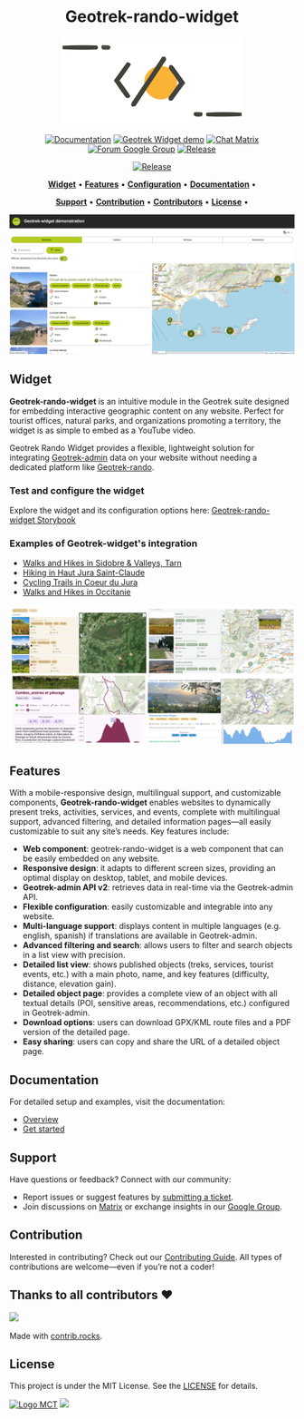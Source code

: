 <h1 align="center">Geotrek-rando-widget</h1>

<p align="center"><img alt="geotrek widget image" src="/docs/public/assets/geotrek-widget.png"></p>

<p align="center">
<a href="https://geotrek-rando-widget.readthedocs.io/stable/documentation/introduction/overview.html" rel="nofollow"><img alt="Documentation" src="https://img.shields.io/badge/Documentation-green.svg" style="max-width:100%;"></a>
<a href="https://demo-rando-widget.geotrek.fr/" rel="nofollow"><img alt="Geotrek Widget demo" src="https://img.shields.io/badge/Demo-purple.svg" style="max-width:100%;"></a>
<a href="https://matrix.to/#/%23geotrek:matrix.org" rel="nofollow"><img alt="Chat Matrix" src="https://img.shields.io/badge/Chat-blue.svg" style="max-width:100%;"></a>
<a href="https://groups.google.com/g/geotrek-fr" rel="nofollow"><img alt="Forum Google Group" src="https://img.shields.io/badge/Forum-brightgreen.svg" style="max-width:100%;"></a>
<a href="https://github.com/GeotrekCE/Geotrek-rando-widget/releases/latest" rel="nofollow"><img alt="Release" src="https://img.shields.io/github/release/GeotrekCE/Geotrek-rando-widget.svg" style="max-width:100%;"></a>
</p>

<p align="center">
<a href="https://github.com/GeotrekCE/Geotrek-rando-widget/actions/workflows/ci.yml" rel="nofollow"><img alt="Release" src="https://github.com/GeotrekCE/Geotrek-rando-widget/actions/workflows/ci.yml/badge.svg" style="max-width:100%;"></a>
</p>

<p align="center">
    <a href="#widget"><b>Widget</b></a>  •  
    <a href="#features"><b>Features</b></a>  • 
    <a href="#test-and-configure-the-widget"><b>Configuration</b></a>  • 
    <a href="#documentation"><b>Documentation</b></a>  •      
</p>
<p align="center">  
    <a href="#support"><b>Support</b></a>  •   
    <a href="#contribution"><b>Contribution</b></a>  •  
    <a href="#thanks-to-all-contributors-"><b>Contributors</b></a>  •  
    <a href="#license"><b>License</b></a>  • 
</p>

![Search](/docs/public/assets/demo.jpg)

## Widget

**Geotrek-rando-widget** is an intuitive module in the Geotrek suite designed for embedding interactive geographic content on any website. Perfect for tourist offices, natural parks, and organizations promoting a territory, the widget is as simple to embed as a YouTube video.

Geotrek Rando Widget provides a flexible, lightweight solution for integrating [Geotrek-admin](https://github.com/GeotrekCE/Geotrek-admin) data on your website without needing a dedicated platform like [Geotrek-rando](https://github.com/GeotrekCE/Geotrek-rando-v3).

### Test and configure the widget

Explore the widget and its configuration options here: [Geotrek-rando-widget Storybook](https://geotrekce.github.io/Geotrek-rando-widget/)

### Examples of Geotrek-widget's integration

- [Walks and Hikes in Sidobre & Valleys, Tarn](https://sidobre-vallees-tourisme.com/type_activite/balades-et-randonnees-sidobre-vallees/)
- [Hiking in Haut Jura Saint-Claude](https://www.haut-jura-saint-claude.com/pause-aventure/randonnee-haut-jura/)
- [Cycling Trails in Coeur du Jura](https://www.coeurdujura-tourisme.com/parcours-randonnees-velo/)
- [Walks and Hikes in Occitanie](https://www.la-toscane-occitane.com/a-voir-a-faire/balades-randonnees)

![Examples](/docs/public/assets/examples.jpg)

## Features

With a mobile-responsive design, multilingual support, and customizable components, **Geotrek-rando-widget** enables websites to dynamically present treks, activities, services, and events, complete with multilingual support, advanced filtering, and detailed information pages—all easily customizable to suit any site’s needs. Key features include:

- **Web component**: geotrek-rando-widget is a web component that can be easily embedded on any website.
- **Responsive design**: it adapts to different screen sizes, providing an optimal display on desktop, tablet, and mobile devices.
- **Geotrek-admin API v2**: retrieves data in real-time via the Geotrek-admin API.
- **Flexible configuration**: easily customizable and integrable into any website.
- **Multi-language support**: displays content in multiple languages (e.g. english, spanish) if translations are available in Geotrek-admin.
- **Advanced filtering and search**: allows users to filter and search objects in a list view with precision.
- **Detailed list view**: shows published objects (treks, services, tourist events, etc.) with a main photo, name, and key features (difficulty, distance, elevation gain).
- **Detailed object page**: provides a complete view of an object with all textual details (POI, sensitive areas, recommendations, etc.) configured in Geotrek-admin.
- **Download options**: users can download GPX/KML route files and a PDF version of the detailed page.
- **Easy sharing**: users can copy and share the URL of a detailed object page.

## Documentation

For detailed setup and examples, visit the documentation:
- [Overview](https://geotrek-rando-widget.readthedocs.io/stable/documentation/introduction/overview.html)
- [Get started](https://geotrek-rando-widget.readthedocs.io/stable/documentation/introduction/get-started.html)

## Support

Have questions or feedback? Connect with our community:
- Report issues or suggest features by [submitting a ticket](https://github.com/GeotrekCE/Geotrek-rando-widget/issues).
- Join discussions on [Matrix](https://matrix.to/#/%23geotrek:matrix.org) or exchange insights in our [Google Group](https://groups.google.com/g/geotrek-fr).

## Contribution

Interested in contributing? Check out our [Contributing Guide](https://geotrek-rando-widget.readthedocs.io/stable/documentation/contribution/development.html). All types of contributions are welcome—even if you’re not a coder!

## Thanks to all contributors ❤

<a href="https://github.com/GeotrekCE/Geotrek-rando-widget/graphs/contributors">
  <img src="https://contrib.rocks/image?repo=GeotrekCE/Geotrek-rando-widget" />
</a>

Made with [contrib.rocks](https://contrib.rocks).

## License

This project is under the MIT License. See the [LICENSE](https://github.com/GeotrekCE/Geotrek-rando-widget/blob/main/LICENSE) for details.

<a href="https://territoires.makina-corpus.com/"><img src="https://geotrek.fr/assets/img/logo_makina.svg" alt="Logo MCT" width="115"></a>
[![](https://geotrek.fr/assets/img/logo_autonomens-h120m.png)](https://datatheca.com/)

